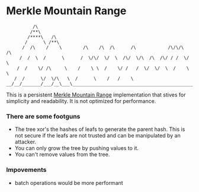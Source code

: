 # Merkle Mountain Range

```
          /\
         /**\
        /****\   /\
       /      \ /**\
      /  /\    /    \        /\    /\  /\      /\            /\/\/\  /\
     /  /  \  /      \      /  \/\/  \/  \  /\/  \/\  /\  /\/ / /  \/  \
    /  /    \/ /\     \    /    \ \  /    \/ /   /  \/  \/  \  /    \   \
   /  /      \/  \/\   \  /      \    /   /    \
__/__/_______/___/__\___\__________________________________________________
```

This is a persistent
[Merkle Mountain Range](https://github.com/opentimestamps/opentimestamps-server/blob/master/doc/merkle-mountain-range.md)
implementation that stives for simplicity and readability. It is not optimized
for performance.

### There are some footguns

- The tree xor's the hashes of leafs to generate the parent hash. This is not
  secure if the leafs are not trusted and can be manipulated by an attacker.
- You can only grow the tree by pushing values to it.
- You can't remove values from the tree.

### Impovements

- batch operations would be more performant
